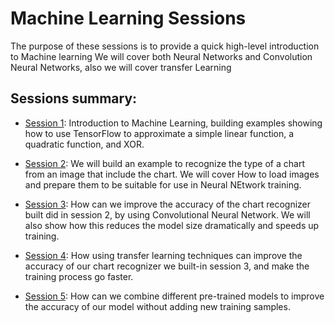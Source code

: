 # Machine Learning Sessions

The purpose of these sessions is to provide a quick high-level introduction to Machine learning We will cover both Neural Networks and Convolution Neural Networks, also we will cover transfer Learning

## Sessions summary:

* [Session 1](https://github.com/mohmiim/MLIntroduction/tree/master/session-1/README.md "Session 1"): 
   Introduction to Machine Learning, building examples showing how to use TensorFlow to approximate a simple linear function, a quadratic function, and XOR.

* [Session 2](https://github.com/mohmiim/MLIntroduction/tree/master/session-2/README.md "Session 2"): 
   We will build an example to recognize the type of a chart from an image that include the chart. We will cover How to load images and prepare them to be suitable for use in Neural NEtwork training.
   
* [Session 3](https://github.com/mohmiim/MLIntroduction/blob/master/session-3/README.md "Session 3"):
   How can we improve the accuracy of the chart recognizer built did in session 2, by using Convolutional Neural Network. We will also show how this reduces the model size dramatically and speeds up training.
   
* [Session 4](https://github.com/mohmiim/MLIntroduction/blob/master/session-4 "Session 4"):
   How using transfer learning techniques can improve the accuracy of our chart recognizer we built-in session 3, and make the training process go faster.
   
* [Session 5](https://github.com/mohmiim/MLIntroduction/blob/master/session-5 "Session 5"):
   How can we combine different pre-trained models to improve the accuracy of our model without adding new training samples.
